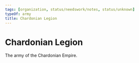 ```yaml
---
tags: [organization, status/needswork/notes, status/unknown]
typeOf: army
title: Chardonian Legion
---
```


# Chardonian Legion

The army of the Chardonian Empire.